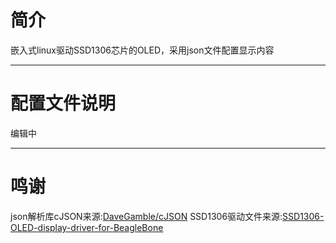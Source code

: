 # 简介
嵌入式linux驱动SSD1306芯片的OLED，采用json文件配置显示内容

---
# 配置文件说明
编辑中

---
# 鸣谢
json解析库cJSON来源:[DaveGamble/cJSON](https://github.com/DaveGamble/cJSON)
SSD1306驱动文件来源:[SSD1306-OLED-display-driver-for-BeagleBone](https://github.com/deeplyembeddedWP/SSD1306-OLED-display-driver-for-BeagleBone)
